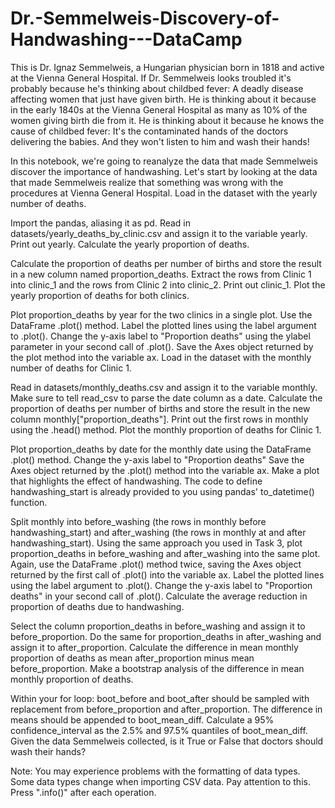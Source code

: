 # Dr.-Semmelweis-Discovery-of-Handwashing---DataCamp
This is Dr. Ignaz Semmelweis, a Hungarian physician born in 1818 and active at the Vienna General Hospital. If Dr. Semmelweis looks troubled it's probably because he's thinking about childbed fever: A deadly disease affecting women that just have given birth. He is thinking about it because in the early 1840s at the Vienna General Hospital as many as 10% of the women giving birth die from it. He is thinking about it because he knows the cause of childbed fever: It's the contaminated hands of the doctors delivering the babies. And they won't listen to him and wash their hands!

In this notebook, we're going to reanalyze the data that made Semmelweis discover the importance of handwashing. Let's start by looking at the data that made Semmelweis realize that something was wrong with the procedures at Vienna General Hospital.
Load in the dataset with the yearly number of deaths.

Import the pandas, aliasing it as pd.
Read in datasets/yearly_deaths_by_clinic.csv and assign it to the variable yearly.
Print out yearly.
Calculate the yearly proportion of deaths.

Calculate the proportion of deaths per number of births and store the result in a new column named proportion_deaths.
Extract the rows from Clinic 1 into clinic_1 and the rows from Clinic 2 into clinic_2.
Print out clinic_1.
Plot the yearly proportion of deaths for both clinics.

Plot proportion_deaths by year for the two clinics in a single plot. Use the DataFrame .plot() method.
Label the plotted lines using the label argument to .plot().
Change the y-axis label to "Proportion deaths" using the ylabel parameter in your second call of .plot().
Save the Axes object returned by the plot method into the variable ax.
Load in the dataset with the monthly number of deaths for Clinic 1.

Read in datasets/monthly_deaths.csv and assign it to the variable monthly. Make sure to tell read_csv to parse the date column as a date.
Calculate the proportion of deaths per number of births and store the result in the new column monthly["proportion_deaths"].
Print out the first rows in monthly using the .head() method.
Plot the monthly proportion of deaths for Clinic 1.

Plot proportion_deaths by date for the monthly date using the DataFrame .plot() method.
Change the y-axis label to "Proportion deaths"
Save the Axes object returned by the .plot() method into the variable ax.
Make a plot that highlights the effect of handwashing. The code to define handwashing_start is already provided to you using pandas' to_datetime() function.

Split monthly into before_washing (the rows in monthly before handwashing_start) and after_washing (the rows in monthly at and after handwashing_start).
Using the same approach you used in Task 3, plot proportion_deaths in before_washing and after_washing into the same plot. Again, use the DataFrame .plot() method twice, saving the Axes object returned by the first call of .plot() into the variable ax.
Label the plotted lines using the label argument to .plot().
Change the y-axis label to "Proportion deaths" in your second call of .plot().
Calculate the average reduction in proportion of deaths due to handwashing.

Select the column proportion_deaths in before_washing and assign it to before_proportion.
Do the same for proportion_deaths in after_washing and assign it to after_proportion.
Calculate the difference in mean monthly proportion of deaths as mean after_proportion minus mean before_proportion.
Make a bootstrap analysis of the difference in mean monthly proportion of deaths.

Within your for loop:
boot_before and boot_after should be sampled with replacement from before_proportion and after_proportion.
The difference in means should be appended to boot_mean_diff.
Calculate a 95% confidence_interval as the 2.5% and 97.5% quantiles of boot_mean_diff.
Given the data Semmelweis collected, is it True or False that doctors should wash their hands?

Note: You may experience problems with the formatting of data types. 
Some data types change when importing CSV data. 
Pay attention to this. Press ".info()" after each operation.
